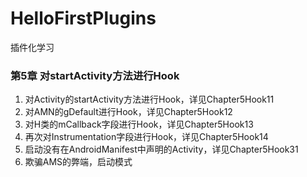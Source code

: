 # HelloFirstPlugins
插件化学习



### 第5章 对startActivity方法进行Hook   

1. 对Activity的startActivity方法进行Hook，详见Chapter5Hook11
2. 对AMN的gDefault进行Hook，详见Chapter5Hook12
3. 对H类的mCallback字段进行Hook，详见Chapter5Hook13
4. 再次对Instrumentation字段进行Hook，详见Chapter5Hook14
5. 启动没有在AndroidManifest中声明的Activity，详见Chapter5Hook31 
6. 欺骗AMS的弊端，启动模式 

